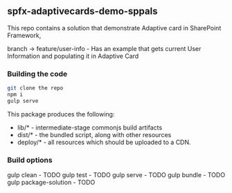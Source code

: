 ## spfx-adaptivecards-demo-sppals

This repo contains a solution that demonstrate Adaptive card in SharePoint Framework, 

  branch -> feature/user-info - Has an example that gets current User Information and populating it in Adaptive Card

### Building the code

```bash
git clone the repo
npm i
gulp serve
```

This package produces the following:

* lib/* - intermediate-stage commonjs build artifacts
* dist/* - the bundled script, along with other resources
* deploy/* - all resources which should be uploaded to a CDN.

### Build options

gulp clean - TODO
gulp test - TODO
gulp serve - TODO
gulp bundle - TODO
gulp package-solution - TODO
